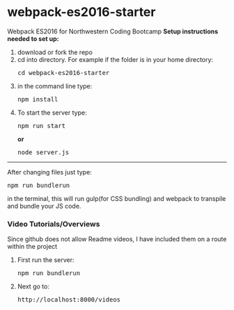 # webpack-es2016-starter
Webpack ES2016 for Northwestern Coding Bootcamp
<strong>Setup instructions needed to set up:</strong>
<ol>
<li>download or fork the repo</li>
<li>cd into directory. For example if the folder is in your home directory: <pre>cd webpack-es2016-starter</pre></li>
<li>in the command line type: <pre>npm install</pre></li>
<li>To start the server type: <pre>npm run start</pre> <strong>or</strong> <pre>node server.js</pre></li>
</ol>
<hr>
<p>After changing files just type: <pre>npm run bundlerun</pre> in the terminal, this will run gulp(for CSS bundling) and webpack to transpile and bundle your JS code.</p>

### Video Tutorials/Overviews
<p> Since github does not allow Readme videos, I have included them on a route within the project
<ol><li>First run the server: <pre>npm run bundlerun</pre></li>
<li>Next go to: <pre>http://localhost:8000/videos</pre></li></ol>
</p>
